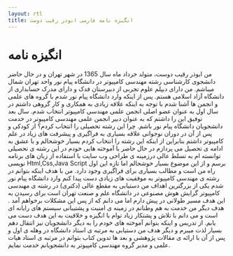 ```yaml
---
layout: rtl
title: انگیزه نامه فارسی ابوذر رقيب دوست
---
```


# انگیزه نامه

من ابوذر رقیب دوست، متولد خرداد ماه سال 1365 در شهر تهران و در حال حاضر دانشجوی کارشناسی رشته مهندسی کامپیوتر در دانشگاه پیام نور واحد تهران شمال میباشم.
من دارای دیپلم علوم تجربی از دبیرستان فدک و دارای مدرک حسابداری از دانشگاه آزاد اسلامی هستم. پس از اینکه وارد دانشگاه پیام نور شدم با گروه های علمی و انجمن ها آشنا شدم با توجه به اینکه علاقه زیادی به همکاری و کار گروهی داشتم در سال اول به عنوان عضو اصلی انجمن علمی مهندسی کامپیوتر انتخاب شدم. سال بعد توفیق این را داشتم که به عنوان دبیر انجمن علمی مهندسی کامپیوتر در خدمت دانشجویان دانشگاه پیام نور باشم.
چرا این رشته تحصیلی را انتخاب کردم؟ از کودکی و پس از آن در دوران نوجوانی علاقه بسیاری به فراگیری و پیشرفت های زیاد در علم کامپیوتر داشتم بنابراین از اینکه این رشته را انتخاب کردم بسیار خوشحالم و با عشق به ادامه ی تحصیل می پردازم در حال حاضر با آموخته هایی خودم در این رشته ی تحصیلی توانسته ام به تسلط عالی درزمینه ی طراحی وب سایت با استفاده از زبان های برنامه نویسی Html,Css,Java Script برسم و از این موضوع بسیار خوشحالم اما تازه این اول راه من است و مطالب بسیاری برای فراگیری وجود دارد.
من با هدف اینکه بتوانم در رشته ی مهندسی کامپیوتر به موفقیت های زیادی دست پیدا کنم وارد دانشگاه پیام نور شدم یکی از بزرگترین اهداف من دستیابی به مقطع عالی (دکتری) در رشته ی مهندسی کامپیوتر گرایش هوش مصنوعی در دانشگاه علم و صنعت تهران است برای رسیدن به این هدف مسیر طولانی در پیش دارم اما می دانم که از پس این مشکلات برخواهم آمد .
هدف دیگر من خدمت به هم وطنانم در زمینه ی امنیت و پشتیبانی سیستم های رایانه ای است و می دانم با تلاش و پشتکار زیاد توام با انگیزه و خلاقیت به این هدف دست می یابم.
از تدریس و اینکه بتوانم آموخته های خودم را به دیگر دانشجویان نیز انتقال دهم بسیار لذت میبرم و دیگر هدف من دستیابی به مرتبه ی استاد دانشگاه در وهله ی اول و پس از آن با ارائه ی مقالات پژوهشی و بعد ها تدوین کتاب بتوانم در مرتبه ی استاد هیات علمی و مدیر گروه مهندسی کامپیوتر به دانشجویانم خدمت نمایم.
